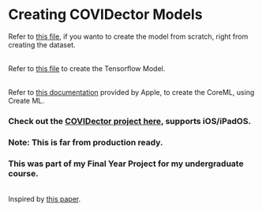 # Creating COVIDector Models

Refer to <a href="https://github.com/kapilb7/Create_COVIDector_Model/blob/main/Create_COVIDector_Dataset.ipynb">this file</a>, if you wanto to create the model from scratch, right from creating the dataset.

<br> Refer to <a href="https://github.com/kapilb7/Create_COVIDector_Model/blob/main/Create_COVIDNet.ipynb">this file</a> to create the Tensorflow Model.

<br> Refer to <a href="https://developer.apple.com/machine-learning/create-ml/">this documentation</a> provided by Apple, to create the CoreML, using Create ML.

<h3>Check out the <a href="https://github.com/kapilb7/COVIDector">COVIDector project here</a>, supports iOS/iPadOS. </h3>
<h3>Note: This is far from production ready.</h3>
<h3>This was part of my Final Year Project for my undergraduate course.</h3>

<br> Inspired by <a href="https://arxiv.org/pdf/2003.09871.pdf">this paper</a>.
